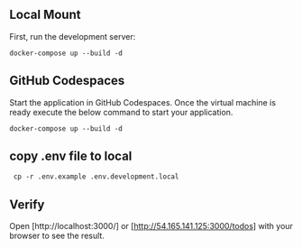 ## Local Mount

First, run the development server:

```
docker-compose up --build -d
```

## GitHub Codespaces

Start the application in GitHub Codespaces. Once the virtual machine is ready execute the below command to start your application.

```
docker-compose up --build -d
```

## copy .env file to local

```
 cp -r .env.example .env.development.local
```

## Verify

Open [http://localhost:3000/] or [http://54.165.141.125:3000/todos] with your browser to see the result.



